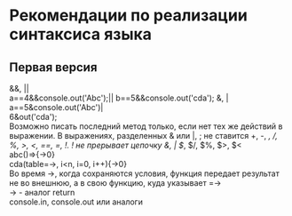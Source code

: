 # Рекомендации по реализации синтаксиса языка
## Первая версия
&&, ||  
a==4&&console.out('Abc');||
b==5&&console.out('cda');
&, |  
a==5&console.out('Abc')|  
6&out('cda');  
Возможно писать последний метод только, если нет тех же действий в выражении.
В выражениях, разделенных & или |, ; не ставится
+, -, *, /, %, >, <, ==, =, !.
! не прерывает цепочку &, |
$*, $/, $%, $>, $<  
abc()=>{->0}  
cda(table=->, i<n, i=0, i++){->0}  
Во время ->, когда сохраняются условия, функция передает результат не во внешнюю, а в свою функцию, куда указывает =->  
-> - аналог return  
console.in, console.out или аналоги  
